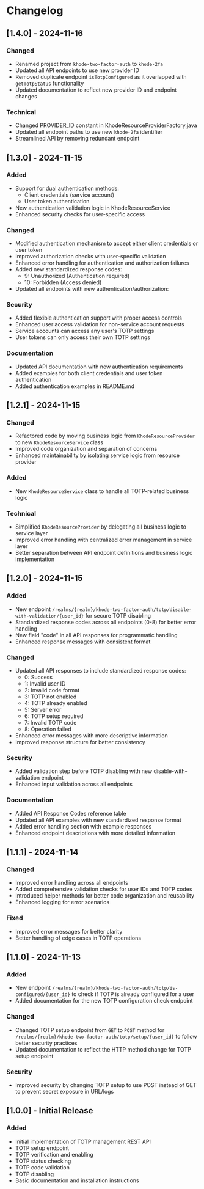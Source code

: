 # Changelog

## [1.4.0] - 2024-11-16

### Changed
- Renamed project from `khode-two-factor-auth` to `khode-2fa`
- Updated all API endpoints to use new provider ID
- Removed duplicate endpoint `isTotpConfigured` as it overlapped with `getTotpStatus` functionality
- Updated documentation to reflect new provider ID and endpoint changes

### Technical
- Changed PROVIDER_ID constant in KhodeResourceProviderFactory.java
- Updated all endpoint paths to use new `khode-2fa` identifier
- Streamlined API by removing redundant endpoint

## [1.3.0] - 2024-11-15

### Added
- Support for dual authentication methods:
  - Client credentials (service account)
  - User token authentication
- New authentication validation logic in KhodeResourceService
- Enhanced security checks for user-specific access

### Changed
- Modified authentication mechanism to accept either client credentials or user token
- Improved authorization checks with user-specific validation
- Enhanced error handling for authentication and authorization failures
- Added new standardized response codes:
  - 9: Unauthorized (Authentication required)
  - 10: Forbidden (Access denied)
- Updated all endpoints with new authentication/authorization:

### Security
- Added flexible authentication support with proper access controls
- Enhanced user access validation for non-service account requests
- Service accounts can access any user's TOTP settings
- User tokens can only access their own TOTP settings

### Documentation
- Updated API documentation with new authentication requirements
- Added examples for both client credentials and user token authentication
- Added authentication examples in README.md


## [1.2.1] - 2024-11-15

### Changed
- Refactored code by moving business logic from `KhodeResourceProvider` to new `KhodeResourceService` class
- Improved code organization and separation of concerns
- Enhanced maintainability by isolating service logic from resource provider

### Added
- New `KhodeResourceService` class to handle all TOTP-related business logic

### Technical
- Simplified `KhodeResourceProvider` by delegating all business logic to service layer
- Improved error handling with centralized error management in service layer
- Better separation between API endpoint definitions and business logic implementation

## [1.2.0] - 2024-11-15

### Added
- New endpoint `/realms/{realm}/khode-two-factor-auth/totp/disable-with-validation/{user_id}` for secure TOTP disabling
- Standardized response codes across all endpoints (0-8) for better error handling
- New field "code" in all API responses for programmatic handling
- Enhanced response messages with consistent format

### Changed
- Updated all API responses to include standardized response codes:
  - 0: Success
  - 1: Invalid user ID
  - 2: Invalid code format
  - 3: TOTP not enabled
  - 4: TOTP already enabled
  - 5: Server error
  - 6: TOTP setup required
  - 7: Invalid TOTP code
  - 8: Operation failed
- Enhanced error messages with more descriptive information
- Improved response structure for better consistency

### Security
- Added validation step before TOTP disabling with new disable-with-validation endpoint
- Enhanced input validation across all endpoints

### Documentation
- Added API Response Codes reference table
- Updated all API examples with new standardized response format
- Added error handling section with example responses
- Enhanced endpoint descriptions with more detailed information

## [1.1.1] - 2024-11-14

### Changed
- Improved error handling across all endpoints
- Added comprehensive validation checks for user IDs and TOTP codes
- Introduced helper methods for better code organization and reusability
- Enhanced logging for error scenarios

### Fixed
- Improved error messages for better clarity
- Better handling of edge cases in TOTP operations

## [1.1.0] - 2024-11-13

### Added
- New endpoint `/realms/{realm}/khode-two-factor-auth/totp/is-configured/{user_id}` to check if TOTP is already configured for a user
- Added documentation for the new TOTP configuration check endpoint

### Changed
- Changed TOTP setup endpoint from `GET` to `POST` method for `/realms/{realm}/khode-two-factor-auth/totp/setup/{user_id}` to follow better security practices
- Updated documentation to reflect the HTTP method change for TOTP setup endpoint

### Security
- Improved security by changing TOTP setup to use POST instead of GET to prevent secret exposure in URL/logs

## [1.0.0] - Initial Release

### Added
- Initial implementation of TOTP management REST API
- TOTP setup endpoint
- TOTP verification and enabling
- TOTP status checking
- TOTP code validation
- TOTP disabling
- Basic documentation and installation instructions